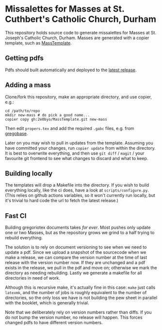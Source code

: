 # Missalettes for Masses at St. Cuthbert's Catholic Church, Durham

This repository holds source code to generate missalettes for Masses at
St. Joseph's Catholic Church, Durham.  Masses are generated with a copier
template, such as [MassTemplate](https://github.com/2e0byo/MassTemplate).

## Getting pdfs

Pdfs should built automatically and deployed to the
[latest release](https://github.com/St-Josephs-Gateshead/Masses/releases).

## Adding a mass

Clone/fork this repository, make an appropriate directory, and use copier, e.g.:

```shell
cd /path/to/repo
mkdir new-mass # do pick a good name...
copier copy gh:2e0byo/MassTemplate.git new-mass
```

Then edit `propers.tex` and add the required `.gabc` files, e.g. from
[gregobase](https://gregobase.selapa.net).

Later on you may wish to pull in updates from the template.  Assuming you have
committed your changes, run `copier update` from within the directory.  It is
best to overwrite everything, and then use `git diff` / `magit` / your favourite
git frontend to see what changes to discard and what to keep.

## Building locally

The templates will drop a Makefile into the directory.  If you wish to build
everything locally, like the ci does, have a look at `scripts/configure.py`.
(This relies on github actions variables, so it won't currently run locally, but
it's trivial to hard code the url to fetch the latest release.)

## Fast CI

Building gregoriotex documents takes *for ever*.  Most pushes only update one or
two Masses, but as the repository grows we grind to a half trying to rebuild
everything.

The solution is to rely on document versioning to see when we need to update a
pdf.  Since we upload a snapshot of the sourcecode when we make a release, we
can compare the version number at the time of last release with the version
number now.  If they are unchanged and a pdf exists in the release, we pull in
the pdf and move on; otherwise we mark the directory as needing rebuilding.
Lastly we generate a makefile for all directories in need of work.

Although this is recursive make, it's actually fine in this case: `make` just
calls `latexmk`, and the number of jobs is roughly equivalent to the number of
directories, so the only loss we have is not building the pew sheet in parallel
with the booklet, which is generally trivial.

Note that we deliberately rely on version numbers rather than diffs.  If you do
not bump the version number, no release will happen.  This forces changed pdfs
to have different version numbers.

